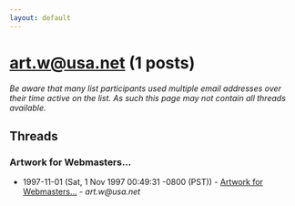 ```yaml
---
layout: default
---
```


# art.w@usa.net (1 posts)

_Be aware that many list participants used multiple email addresses over their time active on the list. As such this page may not contain all threads available._

## Threads

### Artwork for Webmasters...
+ 1997-11-01 (Sat, 1 Nov 1997 00:49:31 -0800 (PST)) - [Artwork for Webmasters...](/archive/1997/11/6dda0c80db4e05d1396f7a9a80150336f9d1b851e23316e5f7c68a8578f2a95e) - _art.w@usa.net_

